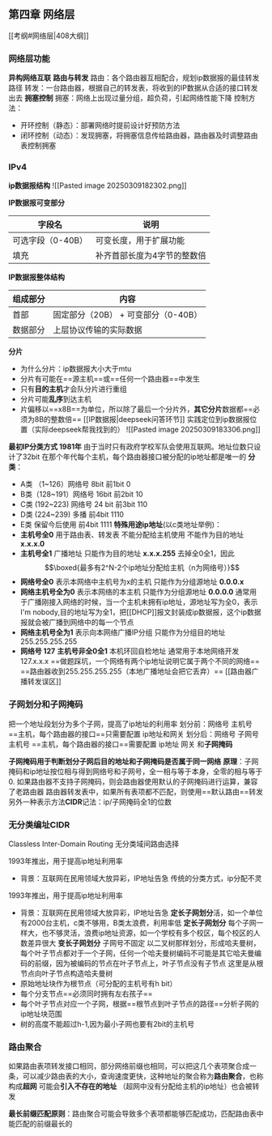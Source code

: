 ## 第四章 网络层
[[考纲#网络层|408大纲]]
### 网络层功能
**异构网络互联**
 **路由与转发**
 路由：各个路由器互相配合，规划ip数据报的最佳转发路径
 转发：一台路由器，根据自己的转发表，将收到的IP数据从合适的接口转发出去
 **拥塞控制**
 拥塞：网络上出现过量分组，超负荷，引起网络性能下降
 控制方法：
 - 开环控制（静态）：部署网络时提前设计好预防方法
 - 闭环控制（动态）：发现拥塞，将拥塞信息传给路由器，路由器及时调整路由表控制拥塞
### IPv4
**ip数据报结构**
![[Pasted image 20250309182302.png]]
 
**IP数据报可变部分**

| 字段名         | 说明             |
| ----------- | -------------- |
| 可选字段（0-40B） | 可变长度，用于扩展功能    |
| 填充          | 补齐首部长度为4字节的整数倍 |

**IP数据报整体结构**

| 组成部分 | 内容                      |
| ---- | ----------------------- |
| 首部   | 固定部分（20B） + 可变部分（0-40B） |
| 数据部分 | 上层协议传输的实际数据             |

**分片**
- 为什么分片：ip数据报大小大于mtu
- 分片有可能在==源主机==或==任何一个路由器==中发生
- 只有**目的主机**才会队分片进行重组
- 分片可能**乱序**到达主机
- 片偏移以==x8B==为单位，所以除了最后一个分片外，**其它分片**数据都==必须为8B的整数倍==
[[IP数据报|deepseek问答环节]]
实践定位到ip数据报位置（实际deepseek帮我找到的）
![[Pasted image 20250309183306.png]]

**最初IP分类方式 1981年**
由于当时只有政府学校军队会使用互联网。地址位数只设计了32bit
在那个年代每个主机，每个路由器接口被分配的ip地址都是唯一的
**分类**：
- A类 （1~126）网络号 8bit 前1bit 0
- B类（128~191）网络号 16bit 前2bit 10 
- C类 (192~223) 网络号 24 bit 前3bit 110
- D类 (224~239)  多播 前4bit 1110
- E类 保留今后使用 前4bit 1111
**特殊用途ip地址**(以c类地址举例)：
- **主机号全0** 用于路由表、转发表 不能分配给主机使用 不能作为目的地址 **x.x.x.0**
- **主机号全1** 广播地址 只能作为目的地址 **x.x.x.255**
去掉全0全1，因此$$\boxed{最多有2^N-2个ip地址分配给主机（n为网络号）}$$
- **网络号全0**   表示本网络中主机号为x的主机  只能作为分组源地址 **0.0.0.x** 
- **网络主机号全为0** 表示本网络的本主机 只能作为分组源地址 **0.0.0.0**
通常用于广播刚接入网络的时候，当一个主机未拥有ip地址，源地址写为全0，表示I'm nobody,目的地址写为全1，把[[DHCP]]报文封装成ip数据报，这个ip数据报就会被广播到网络中的每一个节点
- **网络主机号全为1** 表示向本网络广播IP分组 只能作为分组目的地址 255.255.255.255
- **网络号 127** **主机号非全0全1** 本机环回自检地址 通常用于本地网络开发 127.x.x.x
==做题踩坑，一个网络有两个ip地址说明它属于两个不同的网络==
==路由器收到255.255.255.255（本地广播地址会把它丢弃）==
[[路由器广播转发误区]]
### 子网划分和子网掩码

把一个地址段划分为多个子网，提高了ip地址的利用率
划分前：网络号 主机号 ==主机，每个路由器的接口==只需要配置 ip地址和网关
划分后：网络号 子网号 主机号 ==主机，每个路由器的接口==需要配置 ip地址 网关 和**子网掩码**

**子网掩码用于判断划分子网后目的地址和子网掩码是否属于同一网络**
**原理**：子网掩码和ip地址按位相与得到网络号和子网号，全一相与等于本身，全零的相与等于0.
如果路由器不支持子网掩码，则会路由器使用默认的子网掩码进行运算，兼容了老路由器
路由器转发表中，如果所有表项都不匹配，则使用==默认路由==转发
另外一种表示方法**CIDR**记法：ip/子网掩码全1的位数

### 无分类编址CIDR
Classless Inter-Domain Routing 无分类域间路由选择

1993年推出，用于提高ip地址利用率
- 背景：互联网在民用领域大放异彩，IP地址告急
传统的分类方式，ip分配不灵

1993年推出，用于提高ip地址利用率
- 背景：互联网在民用领域大放异彩，IP地址告急
**定长子网划分**活，如一个单位有2000台主机，c类不够用，B类太浪费，利用率低
**定长子网划分**
每个子网一样大，也不够灵活，浪费ip地址资源，如一个学校有多个校区，每个校区的人数差异很大
**变长子网划分**
子网号不固定
以二叉树那样划分，形成哈夫曼树，每个叶子节点都对于一个子网，任何一个哈夫曼树编码不可能是其它哈夫曼编码的前缀，因为被编码的节点在叶子节点上，叶子节点没有子节点
这里是从根节点向叶子节点构造哈夫曼树
- 原始地址块作为根节点（可分配的主机号有h bit）
- 每个分支节点==必须同时拥有左右孩子==
- 每个叶子节点对应一个子网，根据==根节点到叶子节点的路径==分析子网的ip地址块范围
- 树的高度不能超过h-1,因为最小子网也要有2bit的主机号

### 路由聚合
如果路由表项转发接口相同，部分网络前缀也相同，可以把这几个表项聚合成一条，可以减少路由表的大小，查询速度更快，这种地址的聚合称为**路由聚合**，也称构成**超网**
可能会**引入不存在的地址** （超网中没有分配给主机的ip地址）也会被转发

**最长前缀匹配原则**：路由聚合可能会导致多个表项都能够匹配成功，匹配路由表中能匹配的前缀最长的